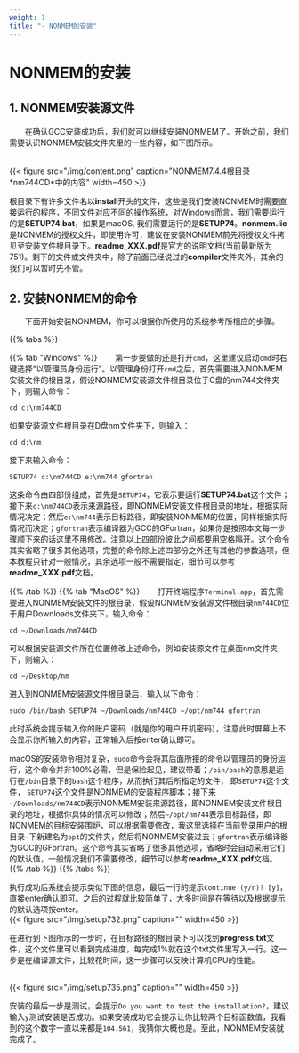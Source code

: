 ```yaml
---
weight: 1
title: "- NONMEM的安装"
---
```

<!-- <font style="font-size:2em">NONMEM的安装</font> -->
# NONMEM的安装

<!-- 我在[这里](https://tingjieguo.com/posts/nmmac/)写了一个英文版的NONMEM在Mac上安装的非常简略的教程，会佛系完善并更新中文版... -->

## 1. NONMEM安装源文件
&emsp;&emsp;在确认GCC安装成功后，我们就可以继续安装NONMEM了。开始之前，我们需要认识NONMEM安装文件夹里的一些内容，如下图所示。

<br />
{{< figure src="/img/content.png" caption="NONMEM7.4.4根目录*nm744CD*中的内容" width=450 >}}
<br />

根目录下有许多文件名以**install**开头的文件，这些是我们安装NONMEM时需要直接运行的程序，不同文件对应不同的操作系统，对Windows而言，我们需要运行的是**SETUP74.bat**，如果是macOS, 我们需要运行的是**SETUP74**。**nonmem.lic**是NONMEM的授权文件，即使用许可，建议在安装NONMEM前先将授权文件拷贝至安装文件根目录下。**readme_XXX.pdf**是官方的说明文档(当前最新版为751)。剩下的文件或文件夹中，除了前面已经说过的**compiler**文件夹外，其余的我们可以暂时先不管。

## 2. 安装NONMEM的命令
&emsp;&emsp;下面开始安装NONMEM，你可以根据你所使用的系统参考所相应的步骤。

{{% tabs %}}

{{% tab "Windows" %}}
&emsp;&emsp;第一步要做的还是打开`cmd`，这里建议启动`cmd`时右键选择“以管理员身份运行”。以管理身份打开`cmd`之后，首先需要进入NONMEM安装文件的根目录，假设NONMEM安装源文件根目录位于C盘的nm744文件夹下，则输入命令：

    cd c:\nm744CD

如果安装源文件根目录在D盘nm文件夹下，则输入：

    cd d:\nm

接下来输入命令：

    SETUP74 c:\nm744CD e:\nm744 gfortran

这条命令由四部份组成，首先是`SETUP74`，它表示要运行**SETUP74.bat**这个文件；接下来`c:\nm744CD`表示来源路径，即NONMEM安装文件根目录的地址，根据实际情况决定；然后`e:\nm744`表示目标路径，即安装NONMEM的位置，同样根据实际情况而决定；`gfortran`表示编译器为GCC的GFortran，如果你是按照本文每一步骤顺下来的话这里不用修改。注意以上四部份彼此之间都要用空格隔开。这个命令其实省略了很多其他选项，完整的命令除上述四部份之外还有其他的参数选项，但本教程只针对一般情况，其余选项一般不需要指定，细节可以参考**readme_XXX.pdf**文档。

{{% /tab %}}
{{% tab "MacOS" %}} 
&emsp;&emsp;打开终端程序`Terminal.app`，首先需要进入NONMEM安装文件的根目录，假设NONMEM安装源文件根目录`nm744CD`位于用户Downloads文件夹下，输入命令：

    cd ~/Downloads/nm744CD

可以根据安装源文件所在位置修改上述命令，例如安装源文件在桌面nm文件夹下，则输入：

    cd ~/Desktop/nm

进入到NONMEM安装源文件根目录后，输入以下命令：

    sudo /bin/bash SETUP74 ~/Downloads/nm744CD ~/opt/nm744 gfortran

此时系统会提示输入你的账户密码（就是你的用户开机密码），注意此时屏幕上不会显示你所输入的内容，正常输入后按enter确认即可。

macOS的安装命令相对复杂，`sudo`命令会将其后面所接的命令以管理员的身份运行，这个命令并非100%必需，但是保险起见，建议带着；`/bin/bash`的意思是运行在`/bin`目录下的`bash`这个程序，从而执行其后所指定的文件， 即`SETUP74`这个文件， `SETUP74`这个文件是NONMEM的安装程序脚本；接下来`~/Downloads/nm744CD`表示NONMEM安装来源路径，即NONMEM安装文件根目录的地址，根据你具体的情况可以修改；然后`~/opt/nm744`表示目标路径，即NONMEM的目标安装围炉，可以根据需要修改，我这里选择在当前登录用户的根目录`~`下新建名为`opt`的文件夹，然后将NONMEM安装过去；`gfortran`表示编译器为GCC的GFortran。这个命令其实省略了很多其他选项，省略时会自动采用它们的默认值，一般情况我们不需要修改，细节可以参考**readme_XXX.pdf**文档。
{{% /tab %}}
{{% /tabs %}}

执行成功后系统会提示类似下图的信息，最后一行的提示`Continue (y/n)? [y]`，直接enter确认即可。之后的过程就比较简单了，大多时间是在等待以及根据提示的默认选项按enter。
<br />
{{< figure src="/img/setup732.png" caption="" width=450 >}}
<br />

在进行到下图所示的一步时，在目标路径的根目录下可以找到**progress.txt**文件，这个文件里可以看到完成进度，每完成1%就在这个txt文件里写入一行。这一步是在编译源文件，比较花时间，这一步骤可以反映计算机CPU的性能。

<br />
{{< figure src="/img/setup735.png" caption="" width=450 >}}
<br />

安装的最后一步是测试，会提示`Do you want to test the installation?`，建议输入`y`测试安装是否成功。如果安装成功它会提示让你比较两个目标函数值，我看到的这个数字一直以来都是`104.561`，我猜你大概也是。至此，NONMEM安装就完成了。